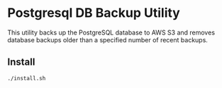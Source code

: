 # Postgresql DB Backup Utility

This utility backs up the PostgreSQL database to AWS S3 and removes database backups older than a specified number of recent backups.


## Install
```sh
./install.sh
```



